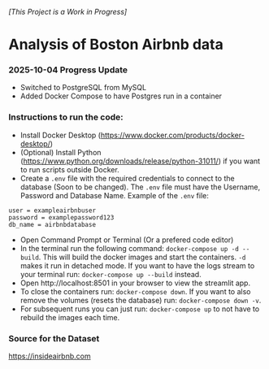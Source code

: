 *[This Project is a Work in Progress]*
# Analysis of Boston Airbnb data

### 2025-10-04 Progress Update
- Switched to PostgreSQL from MySQL
- Added Docker Compose to have Postgres run in a container

### Instructions to run the code:
- Install Docker Desktop (https://www.docker.com/products/docker-desktop/)
- (Optional) Install Python (https://www.python.org/downloads/release/python-31011/) if you want to run scripts outside Docker.
- Create a `.env` file with the required credentials to connect to the database (Soon to be changed). The `.env` file must have the Username, Password and Database Name. Example of the `.env` file:
```
user = exampleairbnbuser
password = examplepassword123
db_name = airbnbdatabase
```
- Open Command Prompt or Terminal (Or a prefered code editor)
- In the terminal run the following command: `docker-compose up -d --build`. This will build the docker images and start the containers. `-d` makes it run in detached mode. If you want to have the logs stream to your terminal run: `docker-compose up --build` instead.
- Open http://localhost:8501 in your browser to view the streamlit app.
- To close the containers run: `docker-compose down`. If you want to also remove the volumes (resets the database) run: `docker-compose down -v`. 
- For subsequent runs you can just run: `docker-compose up` to not have to rebuild the images each time.


### Source for the Dataset
https://insideairbnb.com
